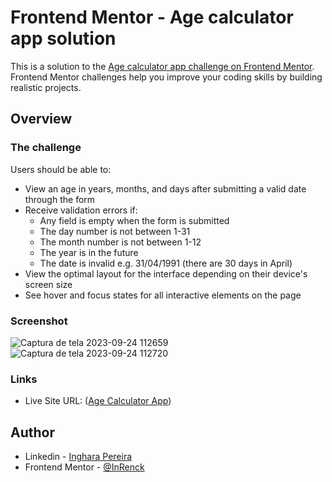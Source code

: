 # Frontend Mentor - Age calculator app solution

This is a solution to the [Age calculator app challenge on Frontend Mentor](https://www.frontendmentor.io/challenges/age-calculator-app-dF9DFFpj-Q). Frontend Mentor challenges help you improve your coding skills by building realistic projects. 


## Overview

### The challenge

Users should be able to:

- View an age in years, months, and days after submitting a valid date through the form
- Receive validation errors if:
  - Any field is empty when the form is submitted
  - The day number is not between 1-31
  - The month number is not between 1-12
  - The year is in the future
  - The date is invalid e.g. 31/04/1991 (there are 30 days in April)
- View the optimal layout for the interface depending on their device's screen size
- See hover and focus states for all interactive elements on the page

### Screenshot

![Captura de tela 2023-09-24 112659](https://github.com/InRenck/Age-calculator-app/assets/133249054/6b87d609-8a6d-42c4-ac71-03de21ec1649)
![Captura de tela 2023-09-24 112720](https://github.com/InRenck/Age-calculator-app/assets/133249054/292b651b-fbcc-4bbd-bf30-b7679113723c)

### Links

- Live Site URL: ([Age Calculator App](https://age-calculator-app-silk.vercel.app/))

## Author

- Linkedin - [Inghara Pereira](https://www.linkedin.com/in/inghara-renck/)
- Frontend Mentor - [@InRenck](https://www.frontendmentor.io/profile/InRenck)
